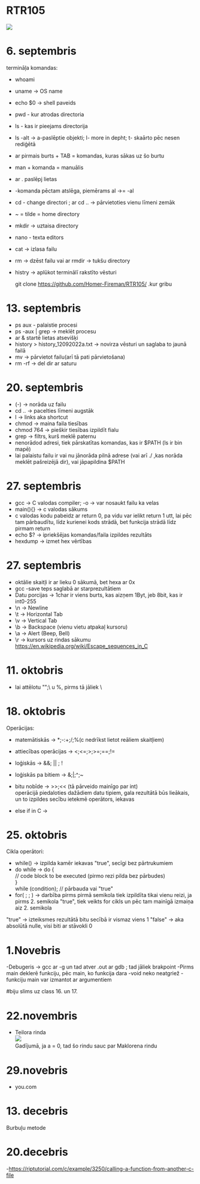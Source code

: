 # RTR105
![](https://leverageedublog.s3.ap-south-1.amazonaws.com/blog/wp-content/uploads/2020/06/22210327/BE-Computer-Science.png)
 # 6. septembris

termināļa komandas:
- whoami 
- uname -> OS name
- echo $0 -> shell paveids
- pwd - kur atrodas directoria  
- ls - kas ir pieejams directorija
- ls -alt -> a-paslēptie objekti; l- more in depht; t- skaārto pēc nesen rediģētā  
- ar pirmais burts + TAB = komandas, kuras sākas uz šo burtu  
- man + komanda = manuālis  
- ar . paslēpj lietas
- -komanda pēctam atslēga, piemērams al ->= -al  
- cd - change directori  ; ar cd .. -> pārvietoties vienu līmeni zemāk
-  ~ = tilde = home directory  
- mkdir -> uztaisa directory  
- nano - texta editors
- cat -> izlasa failu  
- rm -> dzēst failu vai ar rmdir -> tukšu directory
- histry -> aplūkot terminālī rakstīto vēsturi

  
  git clone https://github.com/Homer-Fireman/RTR105/ .kur gribu
  
  
 # 13. septembris
  
 - ps aux - palaistie procesi
 - ps -aux | grep -> meklēt procesu
 - ar & startē lietas atsevišķi
 - history > history_12092022a.txt  -> novirza vēsturi un saglaba to jaunā failā
 - mv -> pārvietot failu(arī tā pati pārvietošana)
 - rm -rf -> del dir ar saturu

  # 20. septembris
  
 - (-) -> norāda uz failu
 - cd .. -> pacelties līmeni augstāk
 - l -> links aka shortcut
 - chmod -> maina faila tiesības
 - chmod 764 -> pieškir tiesības izpildīt fialu
 - grep -> filtrs, kurš meklē paternu
 - nenorādod adresi, tiek pārskatītas komandas, kas ir $PATH (ls ir bin mapē)
 - lai palaistu failu ir vai nu jānorāda pilnā adrese (vai arī ./ ,kas norāda meklēt pašreizējā dir), vai jāpapildina $PATH

  # 27. septembris
 
 - gcc -> C valodas compiler; -o -> var nosaukt failu ka velas
 - main(){} -> c valodas sākums
 - c valodas kodu pabeidz ar return 0, pa vidu var ielikt return 1 utt, lai pēc tam pārbaudītu, līdz kurienei kods strādā, bet funkcija strādā līdz pirmam    return
 - echo $? -> ipriekšējas komandas/faila izpildes rezultāts
 - hexdump -> izmet hex vērtības


  # 27. septembris
  
 - oktālie skaitļi ir ar lieku 0 sākumā, bet hexa ar 0x
 - gcc -save teps saglabā ar starprezultātiem
 - Datu porcijas -> 1char ir viens burts, kas aizņem 1Byt, jeb 8bit, kas ir int0-255
 - \n -> Newline
 - \t -> Horizontal Tab
 - \v -> Vertical Tab
 - \b -> Backspace (vienu vietu atpakaļ kursoru)
 - \a -> Alert (Beep, Bell)
 - \r -> kursors uz rindas sākumu
 https://en.wikipedia.org/wiki/Escape_sequences_in_C




  # 11. oktobris
  
 - lai attēlotu "";\ u %, pirms tā jāliek \
 
 
  # 18. oktobris
   
 Operācijas:
 - matemātiskās -> *;-:+;/;%(c nedrīkst lietot reāliem skaitļiem)
 - attiecības operācijas -> <;<=;>;>=;==;!=
 - loģiskās -> &&; || ; !
 - loģiskās pa bitiem -> &;|;^;~ 
 - bitu nobīde -> >>;<< (tā pārveido mainīgo par int)  
operācijā piedaloties dažādiem datu tipiem, gala rezultātā būs lieākais, un to izpildes secību ietekmē operātors, iekavas
  
 - else if in C -> 

  # 25. oktobris
 
Cikla operātori:
 - while() -> izpilda kamēr iekavas "true", secīgi bez pārtrukumiem
 - do while -> do {  
  // code block to be executed (pirmo rezi pilda bez pārbudes)  
  }  
   while (condition); // pārbauda vai "true"
 - for( ; ; ) -> darbība pirms pirmā semikola tiek izpildīta tikai vienu reizi, ja pirms 2. semikola "true", tiek veikts for cikls un pēc tam mainīgā izmaiņa aiz 2. semikola
   
"true" -> izteiksmes rezultātā bitu secībā ir vismaz viens 1
"false" -> aka absolūtā nulle, visi biti ar stāvokli 0


# 1.Novebris

 -Debugeris -> gcc ar -g un tad atver .out ar gdb ; tad jāliek brakpoint
 -Pirms main deklerē funkciju, pēc main, ko funkcija dara
 -void neko neatgriež
 -funkciju main var izmantot ar argumentiem
 
 
 #biju slims uz class 16. un 17.
 
 # 22.novembris
 
 - Teilora rinda  
 ![](https://wikimedia.org/api/rest_v1/media/math/render/svg/8b69336ccc4ac01e987587988d0a7317ff6f237c)  
 Gadījumā, ja a = 0, tad šo rindu sauc par Maklorena rindu
 
 # 29.novebris
 
 - you.com
 
 

# 13. decebris

Burbuļu metode

# 20.decebris
 
 -https://riptutorial.com/c/example/3250/calling-a-function-from-another-c-file
